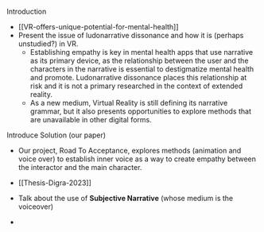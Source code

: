 Introduction
- [[VR-offers-unique-potential-for-mental-health]]
- Present the issue of ludonarrative dissonance and how it is (perhaps unstudied?) in VR. 
	- Establishing empathy is key in mental health apps that use narrative as its primary device, as the relationship between the user and the characters in the narrative is essential to destigmatize mental health and promote. Ludonarrative dissonance places this relationship at risk and it is not a primary researched in the context of extended reality. 
	- As a new medium, Virtual Reality is still defining its narrative grammar, but it also presents opportunities to explore methods that are unavailable in other digital forms. 

Introduce Solution (our paper)
- Our project, Road To Acceptance, explores methods (animation and voice over) to establish inner voice as a way to create empathy between the interactor and the main character. 
- [[Thesis-Digra-2023]]

- Talk about the use of **Subjective Narrative** (whose medium is the voiceover)
- 